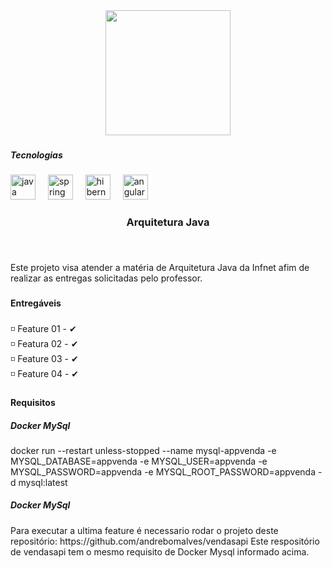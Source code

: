 <div align="center">
  <img height="200" src="https://ead.infnet.edu.br/wp-content/uploads/sites/34/2020/07/grl_logo_faculdade_infnet_color_fundo_transparente-1536x493.png.webp"  />
</div>

###

<h5 align="left">Tecnologias</h5>

###

<div align="left">
  <img src="https://cdn.jsdelivr.net/gh/devicons/devicon/icons/java/java-original.svg" height="40" alt="java logo"  />
  <img width="12" />
  <img src="https://cdn.jsdelivr.net/gh/devicons/devicon/icons/spring/spring-original.svg" height="40" alt="spring logo"  />
  <img width="12" />
  <img src="https://skillicons.dev/icons?i=hibernate" height="40" alt="hibernate logo"  />
  <img width="12" />
  <img src="https://skillicons.dev/icons?i=angular" height="40" alt="angularjs logo"  />
</div>

###

<h3 align="center">Arquitetura Java</h3>

###

<br clear="both">

<p align="left">Este projeto visa atender a matéria de Arquitetura Java da Infnet afim de realizar as entregas solicitadas pelo professor.</p>

###

<h4 align="left">Entregáveis</h4>

###

<p align="left">◽ Feature 01 - ✔<br>◽ Featura 02 - ✔<br>◽ Feature 03 - ✔<br>◽ Feature 04 - ✔</p>

###

<h4 align="left">Requisitos</h4>
<h5 align="left">Docker MySql</h5>
docker run  --restart unless-stopped --name mysql-appvenda -e MYSQL_DATABASE=appvenda -e MYSQL_USER=appvenda -e MYSQL_PASSWORD=appvenda -e MYSQL_ROOT_PASSWORD=appvenda -d mysql:latest
<br/>
<h5 align="left">Docker MySql</h5>
Para executar a ultima feature é necessario rodar o projeto deste repositório: https://github.com/andrebomalves/vendasapi 
Este respositório de vendasapi tem o mesmo requisito de Docker Mysql informado acima.
